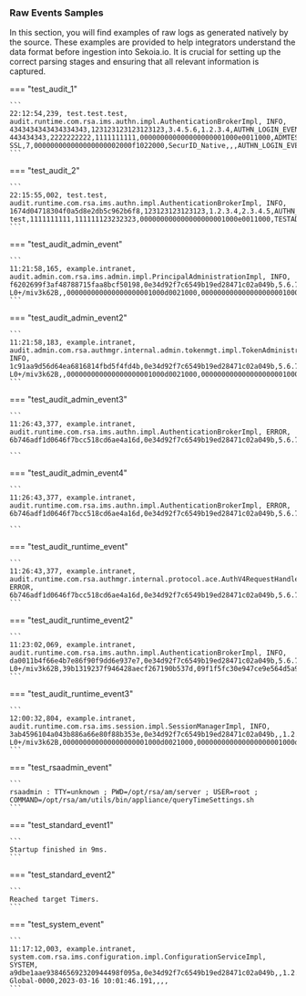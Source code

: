 
### Raw Events Samples

In this section, you will find examples of raw logs as generated natively by the source. These examples are provided to help integrators understand the data format before ingestion into Sekoia.io. It is crucial for setting up the correct parsing stages and ensuring that all relevant information is captured.


=== "test_audit_1"

    ```
	22:12:54,239, test.test.test, audit.runtime.com.rsa.ims.authn.impl.AuthenticationBrokerImpl, INFO, 4343434343434334343,123123123123123123,3.4.5.6,1.2.3.4,AUTHN_LOGIN_EVENT,13002,SUCCESS,AUTHN_METHOD_SUCCESS,333333333333-443434343,2222222222,1111111111,000000000000000000001000e0011000,ADMTEST,testfirstname,testlastname,111111111,000000000000000000001000e0011000,172.23.1.25,ASA-SSL,7,000000000000000000002000f1022000,SecurID_Native,,,AUTHN_LOGIN_EVENT,0,4,,,,,c9d7f1c417304f0a5ccb19e3beeb8860,000450060262,,
    ```



=== "test_audit_2"

    ```
	22:15:55,002, test.test, audit.runtime.com.rsa.ims.authn.impl.AuthenticationBrokerImpl, INFO, 1674d04718304f0a5d8e2db5c962b6f8,123123123123123,1.2.3.4,2.3.4.5,AUTHN_LOGIN_EVENT,13002,SUCCESS,AUTHN_METHOD_SUCCESS,848484848485-test,1111111111,111111123232323,000000000000000000001000e0011000,TESTADM,testfirstname,testsecondname,134234234234234342,000000000000000000001000e0011000,1.2.3.4,test.test.test,7,000000000000000000002000f1022000,SecurID_Native,,,AUTHN_LOGIN_EVENT,5,1,000000000000000000001000e0011000,SystemDomain,"cn=gg_u_admin_tiers2,ou=groupesglobaux,ou=groupessecurite,ou=groupes,dc=intra,dc=socram,dc=net",GG_U_Admin_Tiers2,c9d7f1c417304f0a5ccb19e3beeb8860,000450060262,,
    ```



=== "test_audit_admin_event"

    ```
	11:21:58,165, example.intranet, audit.admin.com.rsa.ims.admin.impl.PrincipalAdministrationImpl, INFO, f6202699f3af48788715faa8bcf50198,0e34d92f7c6549b19ed28471c02a049b,5.6.7.8,1.2.3.4,UPDATE_PRINCIPAL,10055,SUCCESS,,e7ec7ff59d604a2ba3fa09067bbd65a4-L0+/miv3k62B,,000000000000000000001000d0021000,000000000000000000001000d0011000,000000000000000000001000e0011000,admin,Admin,Admin,PRINCIPAL,205b3dcb8bcd4186bb9dd9f170194d77,38b39da6807c4016ab4f7acbe6682c8b,000000000000000000001000e0011000,source.hostname,,,,,,
    ```



=== "test_audit_admin_event2"

    ```
	11:21:58,183, example.intranet, audit.admin.com.rsa.authmgr.internal.admin.tokenmgt.impl.TokenAdministrationImpl, INFO, 1c91aa9d56d64ea6816814fbd5f4fd4b,0e34d92f7c6549b19ed28471c02a049b,5.6.7.8,1.2.3.4,AM_UNLINK_TOKEN_PRINCIPAL,20046,SUCCESS,,e7ec7ff59d604a2ba3fa09067bbd65a4-L0+/miv3k62B,,000000000000000000001000d0021000,000000000000000000001000d0011000,000000000000000000001000e0011000,admin,Admin,Admin,AM_TOKEN,b43b74700a8c4634b2d5e6335a4a4a2a,,000000000000000000001000e0011000,000517223810,PRINCIPAL,54b6b5513c6410ac1cdda331149e66f3,0c38de293c6410ac0174e9584025c12f,000000000000000000001000e0011000,user.target,admin
    ```



=== "test_audit_admin_event3"

    ```
	11:26:43,377, example.intranet, audit.runtime.com.rsa.ims.authn.impl.AuthenticationBrokerImpl, ERROR, 6b746adf1d0646f7bcc518cd6ae4a16d,0e34d92f7c6549b19ed28471c02a049b,5.6.7.8,1.2.3.4,AUTHN_LOGIN_EVENT,23008,FAIL,AUTHN_METHOD_FAILED_SYNTAX_ERROR,,,,,admin,,,09f1f5fc30e947ce9e564d5a91745091,000000000000000000001000e0011000,1.2.3.4,source.hostname,1,,,,,,,1,,,,,,,,

    ```



=== "test_audit_admin_event4"

    ```
	11:26:43,377, example.intranet, audit.runtime.com.rsa.ims.authn.impl.AuthenticationBrokerImpl, ERROR, 6b746adf1d0646f7bcc518cd6ae4a16d,0e34d92f7c6549b19ed28471c02a049b,5.6.7.8,1.2.3.4,AUTHN_LOGIN_EVENT,23008,FAIL,AUTHN_PRINCIPAL_LOCKED,,,,,admin,,,09f1f5fc30e947ce9e564d5a91745091,000000000000000000001000e0011000,1.2.3.4,source.hostname,1,,,,,,,1,,,,,,,,

    ```



=== "test_audit_runtime_event"

    ```
	11:26:43,377, example.intranet, audit.runtime.com.rsa.authmgr.internal.protocol.ace.AuthV4RequestHandler, ERROR, 6b746adf1d0646f7bcc518cd6ae4a16d,0e34d92f7c6549b19ed28471c02a049b,5.6.7.8,1.2.3.4,AUTH_PRINCIPAL_RESOLUTION,23008,FAIL,AUTH_RESOLUTION_FAILED_BY_ID_ALIAS,,,,,admin,,,09f1f5fc30e947ce9e564d5a91745091,000000000000000000001000e0011000,1.2.3.4,source.hostname,1,,,,,,,1,,,,,,,,
    ```



=== "test_audit_runtime_event2"

    ```
	11:23:02,069, example.intranet, audit.runtime.com.rsa.ims.authn.impl.AuthenticationBrokerImpl, INFO, da0011b4f66e4b7e86f90f9dd6e937e7,0e34d92f7c6549b19ed28471c02a049b,5.6.7.8,1.2.3.4,AUTHN_LOGIN_EVENT,13002,SUCCESS,AUTHN_METHOD_SUCCESS,e7ec7ff59d604a2ba3fa09067bbd65a4-L0+/miv3k62B,39b1319237f946428aecf267190b537d,09f1f5fc30e947ce9e564d5a91745091,000000000000000000001000e0011000,HDTCO04,HDTCO04,,559eb5ec2d43408cbce2a43b65eafe8c,000000000000000000001000e0011000,1.2.3.4,source.hostname,000000000000000000002000f1022000,SecurID_Native,,,AUTHN_LOGIN_EVENT,6,4,,,,,da624c0ecf554764953fcc346b999682,000523656192,,
    ```



=== "test_audit_runtime_event3"

    ```
	12:00:32,804, example.intranet, audit.runtime.com.rsa.ims.session.impl.SessionManagerImpl, INFO, 3ab4596104a043b886a66e80f88b353e,0e34d92f7c6549b19ed28471c02a049b,,1.2.3.4,AUTHN_LOGOUT_EVENT,13001,SUCCESS,,e7ec7ff59d604a2ba3fa09067bbd65a4-L0+/miv3k62B,000000000000000000001000d0021000,000000000000000000001000d0011000,000000000000000000001000e0011000,admin,Admin,Admin,,,,,,,,,,,,,,,,,,,,
    ```



=== "test_rsaadmin_event"

    ```
	rsaadmin : TTY=unknown ; PWD=/opt/rsa/am/server ; USER=root ; COMMAND=/opt/rsa/am/utils/bin/appliance/queryTimeSettings.sh
    ```



=== "test_standard_event1"

    ```
	Startup finished in 9ms.
    ```



=== "test_standard_event2"

    ```
	Reached target Timers.
    ```



=== "test_system_event"

    ```
	11:17:12,003, example.intranet, system.com.rsa.ims.configuration.impl.ConfigurationServiceImpl, SYSTEM, a9dbe1aae938465692320944498f095a,0e34d92f7c6549b19ed28471c02a049b,,1.2.3.4,CONF_VALUE_UPDATED,16256,SUCCESS,,,,,,,,,ims.agent.monitor.lastTimestamp,0000-Global-0000,2023-03-16 10:01:46.191,,,,
    ```



